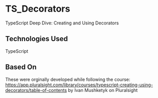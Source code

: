 # TS_Decorators
TypeScript Deep Dive: Creating and Using Decorators

## Technologies Used
TypeScript

## Based On
These were orginally developed while following the course: https://app.pluralsight.com/library/courses/typescript-creating-using-decorators/table-of-contents by Ivan Mushketyk on Pluralsight
